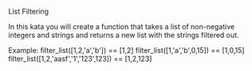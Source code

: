 List Filtering

In this kata you will create a function that takes a list of non-negative integers and strings and returns a new list with the strings filtered out.

Example:
filter_list([1,2,'a','b']) == [1,2]
filter_list([1,'a','b',0,15]) == [1,0,15]
filter_list([1,2,'aasf','1','123',123]) == [1,2,123]